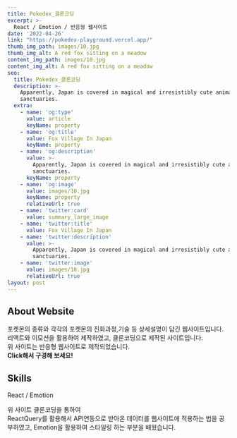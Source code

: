 ```yaml
---
title: Pokedex_클론코딩
excerpt: >-
  React / Emotion / 반응형 웹사이트    
date: '2022-04-26'
link: "https://pokedex-playground.vercel.app/"
thumb_img_path: images/10.jpg
thumb_img_alt: A red fox sitting on a meadow
content_img_path: images/10.jpg
content_img_alt: A red fox sitting on a meadow
seo:
  title: Pokedex_클론코딩
  description: >-
    Apparently, Japan is covered in magical and irresistibly cute animal
    sanctuaries.
  extra:
    - name: 'og:type'
      value: article
      keyName: property
    - name: 'og:title'
      value: Fox Village In Japan
      keyName: property
    - name: 'og:description'
      value: >-
        Apparently, Japan is covered in magical and irresistibly cute animal
        sanctuaries.
      keyName: property
    - name: 'og:image'
      value: images/10.jpg
      keyName: property
      relativeUrl: true
    - name: 'twitter:card'
      value: summary_large_image
    - name: 'twitter:title'
      value: Fox Village In Japan
    - name: 'twitter:description'
      value: >-
        Apparently, Japan is covered in magical and irresistibly cute animal
        sanctuaries.
    - name: 'twitter:image'
      value: images/10.jpg
      relativeUrl: true
layout: post
---
```


## About Website

포켓몬의 종류와 각각의 포켓몬의 진화과정,기술 등 상세설명이 담긴 웹사이트입니다.<br/>
리액트와 이모션을 활용하여 제작하였고, 클론코딩으로 제작된 사이트입니다.<br/> 
위 사이트는 반응형 웹사이트로 제작되었습니다.<br/> **Click해서 구경해 보세요!**

## Skills

React / Emotion

>
위 사이트 클론코딩을 통하여<br/> ReactQuery를 활용해서 API연동으로 받아온 데이터를 웹사이트에 적용하는 법을 공부하였고,
Emotion을 활용하여 스타일링 하는 부분을 배웠습니다.